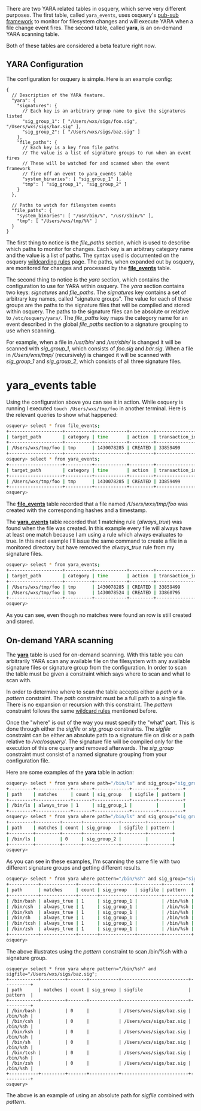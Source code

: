 There are two YARA related tables in osquery, which serve very different purposes. The first table, called `yara_events`, uses osquery's [pub-sub framework](../development/pubsub-framework.md) to monitor for filesystem changes and will execute YARA when a file change event fires. The second table, called **yara**, is an on-demand YARA scanning table.

Both of these tables are considered a beta feature right now.

## YARA Configuration

The configuration for osquery is simple. Here is an example config:

```
{
  // Description of the YARA feature.
  "yara": {
    "signatures": {
      // Each key is an arbitrary group name to give the signatures listed
      "sig_group_1": [ "/Users/wxs/sigs/foo.sig", "/Users/wxs/sigs/bar.sig" ],
      "sig_group_2": [ "/Users/wxs/sigs/baz.sig" ]
    },
    "file_paths": {
      // Each key is a key from file_paths
      // The value is a list of signature groups to run when an event fires
      // These will be watched for and scanned when the event framework
      // fire off an event to yara_events table
      "system_binaries": [ "sig_group_1" ],
      "tmp": [ "sig_group_1", "sig_group_2" ]
    }
  },

  // Paths to watch for filesystem events
  "file_paths": {
    "system_binaries": [ "/usr/bin/%", "/usr/sbin/%" ],
    "tmp": [ "/Users/wxs/tmp/%%" ]
  }
}
```

The first thing to notice is the *file_paths* section, which is used to describe which paths to monitor for changes. Each key is an arbitrary category name and the value is a list of paths. The syntax used is documented on the osquery [wildcarding rules](../development/wildcard-rules.md) page. The paths, when expanded out by osquery, are monitored for changes and processed by the [**file_events**](https://osquery.io/docs/tables/#file_events) table.

The second thing to notice is the *yara* section, which contains the configuration to use for YARA within osquery. The *yara* section contains two keys: *signatures* and *file_paths*. The *signatures* key contains a set of arbitrary key names, called "signature groups". The value for each of these groups are the paths to the signature files that will be compiled and stored within osquery. The paths to the signature files can be absolute or relative to ```/etc/osquery/yara/```. The *file_paths* key maps the category name for an event described in the global *file_paths* section to a signature grouping to use when scanning.

For example, when a file in */usr/bin/* and */usr/sbin/* is changed it will be scanned with *sig_group_1*, which consists of *foo.sig* and *bar.sig*. When a file in */Users/wxs/tmp/* (recursively) is changed it will be scanned with *sig_group_1* and *sig_group_2*, which consists of all three signature files.

# yara_events table

Using the configuration above you can see it in action. While osquery is running I executed `touch /Users/wxs/tmp/foo` in another terminal. Here is the relevant queries to show what happened:

```bash
osquery> select * from file_events;
+--------------------+----------+------------+---------+----------------+----------------------------------+------------------------------------------+------------------------------------------------------------------+
| target_path        | category | time       | action  | transaction_id | md5                              | sha1                                     | sha256                                                           |
+--------------------+----------+------------+---------+----------------+----------------------------------+------------------------------------------+------------------------------------------------------------------+
| /Users/wxs/tmp/foo | tmp      | 1430078285 | CREATED | 33859499       | d41d8cd98f00b204e9800998ecf8427e | da39a3ee5e6b4b0d3255bfef95601890afd80709 | e3b0c44298fc1c149afbf4c8996fb92427ae41e4649b934ca495991b7852b855 |
+--------------------+----------+------------+---------+----------------+----------------------------------+------------------------------------------+------------------------------------------------------------------+
osquery> select * from yara_events;
+--------------------+----------+------------+---------+----------------+-------------+-------+
| target_path        | category | time       | action  | transaction_id | matches     | count |
+--------------------+----------+------------+---------+----------------+-------------+-------+
| /Users/wxs/tmp/foo | tmp      | 1430078285 | CREATED | 33859499       | always_true | 1     |
+--------------------+----------+------------+---------+----------------+-------------+-------+
osquery>
```

The [**file_events**](https://osquery.io/docs/tables/#file_events) table recorded that a file named */Users/wxs/tmp/foo* was created with the corresponding hashes and a timestamp.

The [**yara_events**](https://osquery.io/docs/tables/#yara_events) table recorded that 1 matching rule (*always_true*) was found when the file was created. In this example every file will always have at least one match because I am using a rule which always evaluates to true. In this next example I'll issue the same command to create a file in a monitored directory but have removed the *always_true* rule from my signature files.

```bash
osquery> select * from yara_events;
+--------------------+----------+------------+---------+----------------+-------------+-------+
| target_path        | category | time       | action  | transaction_id | matches     | count |
+--------------------+----------+------------+---------+----------------+-------------+-------+
| /Users/wxs/tmp/foo | tmp      | 1430078285 | CREATED | 33859499       | always_true | 1     |
| /Users/wxs/tmp/foo | tmp      | 1430078524 | CREATED | 33860795       |             | 0     |
+--------------------+----------+------------+---------+----------------+-------------+-------+
osquery>
```

As you can see, even though no matches were found an row is still created and stored.

## On-demand YARA scanning

The [**yara**](https://osquery.io/docs/tables/#yara) table is used for on-demand scanning. With this table you can arbitrarily YARA scan any available file on the filesystem with any available signature files or signature group from the configuration. In order to scan the table must be given a constraint which says where to scan and what to scan with.

In order to determine where to scan the table accepts either a *path* or a *pattern* constraint. The *path* constraint must be a full path to a single file. There is no expansion or recursion with this constraint. The *pattern* constraint follows the same [wildcard rules](../development/wildcard-rules.md) mentioned before.

Once the "where" is out of the way you must specify the "what" part. This is done through either the *sigfile* or *sig_group* constraints. The *sigfile* constraint can be either an absolute path to a signature file on disk or a path relative to */var/osquery/*. The signature file will be compiled only for the execution of this one query and removed afterwards. The *sig_group* constraint must consist of a named signature grouping from your configuration file.

Here are some examples of the **yara** table in action:

```bash
osquery> select * from yara where path="/bin/ls" and sig_group="sig_group_1";
+---------+-------------+-------+-------------+---------+---------+
| path    | matches     | count | sig_group   | sigfile | pattern |
+---------+-------------+-------+-------------+---------+---------+
| /bin/ls | always_true | 1     | sig_group_1 |         |         |
+---------+-------------+-------+-------------+---------+---------+
osquery> select * from yara where path="/bin/ls" and sig_group="sig_group_2";
+---------+---------+-------+-------------+---------+---------+
| path    | matches | count | sig_group   | sigfile | pattern |
+---------+---------+-------+-------------+---------+---------+
| /bin/ls |         | 0     | sig_group_2 |         |         |
+---------+---------+-------+-------------+---------+---------+
osquery>
```

As you can see in these examples, I'm scanning the same file with two different signature groups and getting different results.

```bash
osquery> select * from yara where pattern="/bin/%sh" and sig_group="sig_group_1";
+-----------+-------------+-------+-------------+---------+----------+
| path      | matches     | count | sig_group   | sigfile | pattern  |
+-----------+-------------+-------+-------------+---------+----------+
| /bin/bash | always_true | 1     | sig_group_1 |         | /bin/%sh |
| /bin/csh  | always_true | 1     | sig_group_1 |         | /bin/%sh |
| /bin/ksh  | always_true | 1     | sig_group_1 |         | /bin/%sh |
| /bin/sh   | always_true | 1     | sig_group_1 |         | /bin/%sh |
| /bin/tcsh | always_true | 1     | sig_group_1 |         | /bin/%sh |
| /bin/zsh  | always_true | 1     | sig_group_1 |         | /bin/%sh |
+-----------+-------------+-------+-------------+---------+----------+
osquery>
```

The above illustrates using the *pattern* constraint to scan /bin/%sh with a signature group.

```
osquery> select * from yara where pattern="/bin/%sh" and sigfile="/Users/wxs/sigs/baz.sig";
+-----------+---------+-------+-----------+-------------------------+----------+
| path      | matches | count | sig_group | sigfile                 | pattern  |
+-----------+---------+-------+-----------+-------------------------+----------+
| /bin/bash |         | 0     |           | /Users/wxs/sigs/baz.sig | /bin/%sh |
| /bin/csh  |         | 0     |           | /Users/wxs/sigs/baz.sig | /bin/%sh |
| /bin/ksh  |         | 0     |           | /Users/wxs/sigs/baz.sig | /bin/%sh |
| /bin/sh   |         | 0     |           | /Users/wxs/sigs/baz.sig | /bin/%sh |
| /bin/tcsh |         | 0     |           | /Users/wxs/sigs/baz.sig | /bin/%sh |
| /bin/zsh  |         | 0     |           | /Users/wxs/sigs/baz.sig | /bin/%sh |
+-----------+---------+-------+-----------+-------------------------+----------+
osquery>
```

The above is an example of using an absolute path for *sigfile* combined with *pattern*.
